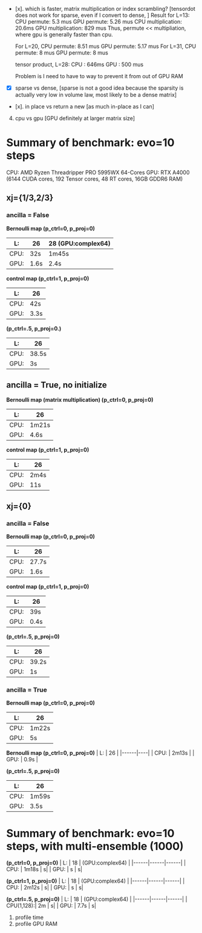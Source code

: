 - [x]. which is faster, matrix multiplication or index scrambling? [tensordot does not work for sparse, even if I convert to dense, ]
    Result for L=13:
    CPU permute: 5.3 mus
    GPU permute: 5.26 mus
    CPU multiplication: 20.6ms
    GPU multiplication: 829 mus
    Thus, permute << multipliation, where gpu is generally faster than cpu.

    For L=20, 
    CPU permute: 8.51 mus
    GPU permute: 5.17 mus
    For L=31,
    CPU permute: 8 mus
    GPU permute: 8 mus

    tensor product, L=28:
    CPU : 646ms
    GPU : 500 mus

    Problem is I need to have to way to prevent it from out of GPU RAM




- [x] sparse vs dense, [sparse is not a good idea because the sparsity is actually very low in volume law, most likely to be a dense matrix]
- [x]. in place vs return a new [as much in-place as I can]
4. cpu vs gpu [GPU definitely at larger matrix size]


# Summary of benchmark: evo=10 steps
CPU: AMD Ryzen Threadripper PRO 5995WX 64-Cores
GPU: RTX A4000  (6144 CUDA cores, 192 Tensor cores, 48 RT cores, 16GB GDDR6 RAM)
## xj={1/3,2/3}
### ancilla = False

**Bernoulli map (p_ctrl=0, p_proj=0)**

| L:   | 26   | 28 (GPU:complex64) |
|------|------|------|
| CPU: | 32s  | 1m45s|
| GPU: | 1.6s |  2.4s|

**control map (p_ctrl=1, p_proj=0)**

| L:   | 26   |
|------|------|
| CPU: | 42s  |
| GPU: | 3.3s |

**(p_ctrl=.5, p_proj=0.)**

| L:   | 26   |
|------|------|
| CPU: | 38.5s  |
| GPU: | 3s |

## ancilla = True, no initialize

**Bernoulli map (matrix multiplication) (p_ctrl=0, p_proj=0)**

| L:   | 26    |
|------|-------|
| CPU: | 1m21s |
| GPU: | 4.6s  |

**control map (p_ctrl=1, p_proj=0)**

| L:   | 26    |
|------|-------|
| CPU: | 2m4s  |
| GPU: | 11s   |

## xj={0}
### ancilla = False

**Bernoulli map (p_ctrl=0, p_proj=0)**

| L:   | 26  |
|------|-----|
| CPU: | 27.7s   |
| GPU: | 1.6s   |

**control map (p_ctrl=1, p_proj=0)**

| L:   | 26  |
|------|-----|
| CPU: | 39s   |
| GPU: | 0.4s   |

**(p_ctrl=.5, p_proj=0)**

| L:   | 26 |
|------|----|
| CPU: | 39.2s  |
| GPU: |  1s |

### ancilla = True

**Bernoulli map (p_ctrl=0, p_proj=0)**

| L:   | 26    |
|------|-------|
| CPU: | 1m22s |
| GPU: | 5s    |


**Bernoulli map (p_ctrl=0, p_proj=0)**
| L:   | 26 |
|------|----|
| CPU: | 2m13s  |
| GPU: | 0.9s  |

**(p_ctrl=.5, p_proj=0)**

| L:   | 26 |
|------|----|
| CPU: | 1m59s  |
| GPU: | 3.5s  |


# Summary of benchmark: evo=10 steps, with multi-ensemble (1000)

**(p_ctrl=0, p_proj=0)**
| L:   | 18   |  (GPU:complex64) |
|------|------|------|
| CPU: | 1m18s  | s|
| GPU: | s |  s|

**(p_ctrl=1, p_proj=0)**
| L:   | 18   |  (GPU:complex64) |
|------|------|------|
| CPU: | 2m12s  | s|
| GPU: | s |  s|

**(p_ctrl=.5, p_proj=0)**
| L:   | 18   |  (GPU:complex64) |
|------|------|------|
| CPU(1,128):| 2m  | s|
| GPU: | 7.7s |  s|

1. profile time
2. profile GPU RAM
